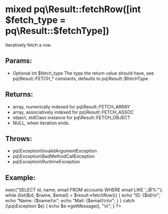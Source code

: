 # mixed pq\Result::fetchRow([int $fetch_type = pq\Result::$fetchType])

Iteratively fetch a row.

## Params:

* Optional int $fetch_type  
  The type the return value should have, see pq\Result::FETCH_* constants, defaults to pq\Result::$fetchType.

## Returns:

* array, numerically indexed for pq\Result::FETCH_ARRAY
* array, associatively indexed for pq\Result::FETCH_ASSOC
* object, stdClass instance for pq\Result::FETCH_OBJECT
* NULL, when iteration ends.

## Throws:

* pq\Exception\InvalidArgumentException
* pq\Exception\BadMethodCallException
* pq\Exception\RuntimeException

## Example:

<?php

	try {
		$connection = new pq\Connection;
		
		$result = $connection->exec("SELECT id, name, email FROM accounts WHERE email LIKE '_@%'");
		
		while (list($id, $name, $email) = $result->fetchRow())  {
			echo "ID:   {$id}\n";
			echo "Name: {$name}\n";
			echo "Mail: {$email}\n\n";
		}
	} catch (\pq\Exception $e) {
		echo $e->getMessage(), "\n";
	}

	?>
